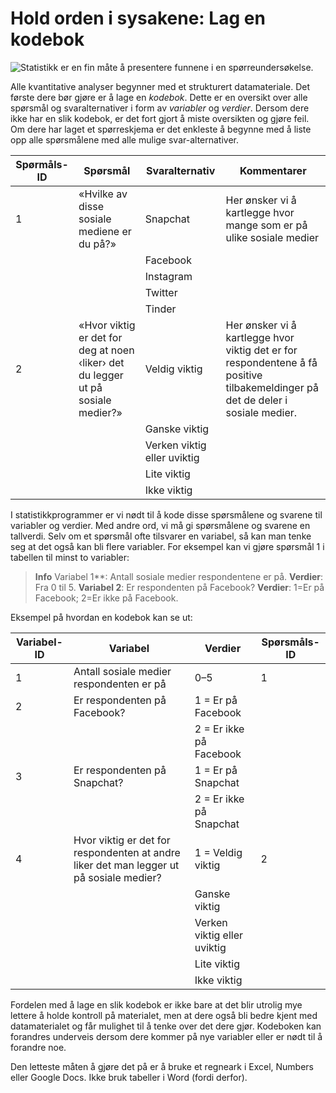 <h1 id="holdordenisysakene:lagenkodebok">Hold orden i sysakene: Lag en kodebok</h1>

![Statistikk er en fin måte å presentere funnene i en spørreundersøkelse.][1]

   [1]: http://jekyll-hyde.no/holberg/wp-content/uploads/2014/12/2012_langhaguen_oppgave_statistikk.jpg

Alle kvantitative analyser begynner med et strukturert datamateriale. Det første dere bør gjøre er å lage en _kodebok_. Dette er en oversikt over alle spørsmål og svaralternativer i form av _variabler_ og _verdier_. Dersom dere ikke har en slik kodebok, er det fort gjort å miste oversikten og gjøre feil. Om dere har laget et spørreskjema er det enkleste å begynne med å liste opp alle spørsmålene med alle mulige svar-alternativer.

<table><colgroup> <col /> <col /> <col /> <col /> </colgroup>
<thead>
<tr>
<th>Spørmåls-ID</th>
<th>Spørsmål</th>
<th>Svaralternativ</th>
<th>Kommentarer</th>
</tr>
</thead>
<tbody>
<tr>
<td>1</td>
<td>«Hvilke av disse sosiale mediene er du på?»</td>
<td>Snapchat</td>
<td>Her ønsker vi å kartlegge hvor mange som er på ulike sosiale medier</td>
</tr>
<tr>
<td></td>
<td></td>
<td>Facebook</td>
<td></td>
</tr>
<tr>
<td></td>
<td></td>
<td>Instagram</td>
<td></td>
</tr>
<tr>
<td></td>
<td></td>
<td>Twitter</td>
<td></td>
</tr>
<tr>
<td></td>
<td></td>
<td>Tinder</td>
<td></td>
</tr>
<tr>
<td>2</td>
<td>«Hvor viktig er det for deg at noen ‹liker› det du legger ut på sosiale medier?»</td>
<td>Veldig viktig</td>
<td>Her ønsker vi å kartlegge hvor viktig det er for respondentene å få positive tilbakemeldinger på det de deler i sosiale medier.</td>
</tr>
<tr>
<td></td>
<td></td>
<td>Ganske viktig</td>
<td></td>
</tr>
<tr>
<td></td>
<td></td>
<td>Verken viktig eller uviktig</td>
<td></td>
</tr>
<tr>
<td></td>
<td></td>
<td>Lite viktig</td>
<td></td>
</tr>
<tr>
<td></td>
<td></td>
<td>Ikke viktig</td>
<td></td>
</tr>
</tbody>
</table>

I statistikkprogrammer er vi nødt til å kode disse spørsmålene og svarene til variabler og verdier. Med andre ord, vi må gi spørsmålene og svarene en tallverdi. Selv om et spørsmål ofte tilsvarer en variabel, så kan man tenke seg at det også kan bli flere variabler. For eksempel kan vi gjøre spørsmål 1 i tabellen til minst to variabler:

>  **Info**  Variabel 1**: Antall sosiale medier respondentene er på. **Verdier**: Fra 0 til 5.
    **Variabel 2**: Er respondenten på Facebook? **Verdier**: 1=Er på Facebook; 2=Er ikke på Facebook.

Eksempel på hvordan en kodebok kan se ut:

<table>
<colgroup>
<col/>
<col/>
<col/>
<col/>
</colgroup>

<thead>
<tr>
    <th>Variabel-ID</th>
    <th>Variabel</th>
    <th>Verdier</th>
    <th>Spørsmåls-ID </th>
</tr>
</thead>

<tbody>
<tr>
    <td>1</td>
    <td>Antall sosiale medier respondenten er på</td>
    <td>0–5</td>
    <td>1</td>
</tr>
<tr>
    <td>2</td>
    <td>Er respondenten på Facebook?</td>
    <td>1 = Er på Facebook</td>
    <td></td>
</tr>
<tr>
    <td></td>
    <td></td>
    <td>2 = Er ikke på Facebook</td>
    <td></td>
</tr>
<tr>
    <td>3</td>
    <td>Er respondenten på Snapchat?</td>
    <td>1 = Er på Snapchat</td>
    <td></td>
</tr>
<tr>
    <td></td>
    <td></td>
    <td>2 = Er ikke på Snapchat</td>
    <td></td>
</tr>
<tr>
    <td>4</td>
    <td>Hvor viktig er det for respondenten at andre liker det man legger ut på sosiale medier?</td>
    <td>1 = Veldig viktig</td>
    <td>2</td>
</tr>
<tr>
    <td></td>
    <td></td>
    <td>Ganske viktig</td>
    <td> </td>
</tr>
<tr>
    <td></td>
    <td></td>
    <td>Verken viktig eller uviktig</td>
    <td></td>
</tr>
<tr>
    <td></td>
    <td></td>
    <td>Lite viktig</td>
    <td></td>
</tr>
<tr>
    <td></td>
    <td></td>
    <td>Ikke viktig</td>
    <td></td>
</tr>
</tbody>
</table>

Fordelen med å lage en slik kodebok er ikke bare at det blir utrolig mye lettere å holde kontroll på materialet, men at dere også bli bedre kjent med datamaterialet og får mulighet til å tenke over det dere gjør. Kodeboken kan forandres underveis dersom dere kommer på nye variabler eller er nødt til å forandre noe.

Den letteste måten å gjøre det på er å bruke et regneark i Excel, Numbers eller Google Docs. Ikke bruk tabeller i Word (fordi derfor).
